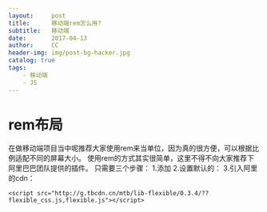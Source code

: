```yaml
---
layout:     post
title:      移动端rem怎么用?
subtitle:   移动端
date:       2017-04-13
author:     CC
header-img: img/post-bg-hacker.jpg
catalog: true
tags:
    - 移动端
    - JS
---
```


# rem布局

在做移动端项目当中呢推荐大家使用rem来当单位，因为真的很方便，可以根据比例适配不同的屏幕大小。
使用rem的方式其实很简单，这里不得不向大家推荐下阿里巴巴团队提供的插件。
只需要三个步骤：
1.添加<meta name="viewport" content="width=device-width,initial-scale=1,minimum-scale=1,maximum-scale=1,user-scalable=no" />
2.设置默认的：<meta name="flexible" content="initial-dpr=2" />
3.引入阿里的cdn：
```
<script src="http://g.tbcdn.cn/mtb/lib-flexible/0.3.4/??flexible_css.js,flexible.js"></script>
```

